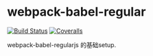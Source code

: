 # webpack-babel-regular

[![Build Status][travis-image]][travis-url] [![Coveralls][coveralls-image]][coveralls-url]

webpack-babel-regularjs 的基础setup.

 [travis-url]: https://travis-ci.org/fangwentian/webpack-babel-regular
 [travis-image]: https://img.shields.io/travis/fangwentian/webpack-babel-regular.svg
 [coveralls-url]: https://coveralls.io/github/fangwentian/webpack-babel-regular
 [coveralls-image]: https://img.shields.io/coveralls/fangwentian/webpack-babel-regular.svg

